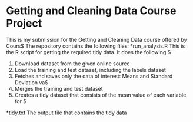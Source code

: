 # Getting and Cleaning Data Course Project

This is my submission for the Getting and Cleaning Data course offered by Cours$
The repository contains the following files:
*run_analysis.R
This is the R script for getting the required tidy data. It does the following $
1. Download dataset from the given online source
2. Load the training and test dataset, including the labels dataset
3. Fetches and saves only the data of interest: Means and Standard Deviation va$
4. Merges the training and test dataset
6. Creates a tidy dataset that consists of the mean value of each variable for $

*tidy.txt
The output file that contains the tidy data
